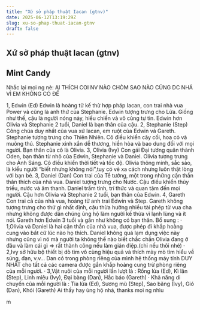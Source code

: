 ```yaml
---
title: "Xứ sở pháp thuật Iacan (gtnv)"
date: 2025-06-12T13:19:29Z
slug: xu-so-phap-thuat-iacan-gtnv
draft: false
---
```


## Xứ sở pháp thuật Iacan (gtnv)

## Mint Candy

Nhắc lại mọi ng nè: AI THÍCH COI NV NÀO CHÒM SAO NÀO CŨNG DC NHÁ VÌ EM KHÔNG CÓ ĐỂ
 
1, Edwin (Ed)
Edwin là hoàng tử kế thừ hợp pháp Iacan, con trai nhà vua Power và cũng là anh thứ của Stephanie. Edwin tượng trưng cho Lửa. Giống như thế, cậu là người nóng nảy, hiếu chiến và vô cùng tự tin. Edwin hơn Olivia và Stephanie 2 tuổi, Daniel là bạn thân của cậu.
2, Stephanie (Step)
Công chúa duy nhất của vua xứ Iacan, em ruột của Edwin và Gareth. Stephanie tượng trưng cho Thiên Nhiên. Cô điều khiển cây cối, hoa cỏ và muông thú. Stephanie xinh xắn dễ thương, hiền hòa và bao dung đối với mọi người. Bạn thân của cô là Olivia.
3, Olivia (Ivy)
Con gái Đại tướng quân thành Oden, bạn thân từ nhỏ của Edwin, Stephanie và Daniel. Olivia tượng trưng cho Ánh Sáng. Cô điều khiển thời tiết và tốc độ. Olivia thông minh, sắc sảo, là kiểu người “biết nhưng không nói”,tuy có vẻ xa cách nhưng luôn thật lòng với bạn bè. 
3, Daniel (Dan)
Con trai của Tể tướng, một trong những cận thần thân thích của nhà vua. Daniel tượng trưng cho Nước. Cậu điều khiển thủy triều, nước và âm thanh. Daniel trầm tính, trí thức và quan tâm đến mọi người. Cậu hơn Olivia và Stephanie 2 tuổi, bạn thân của Edwin.
4, Gareth
Con trai cả của nhà vua, hoàng tử anh trai Edwin và Step. Gareth không tượng trưng cho thứ gì nhất định, cậu thừa hưởng nhiều tài phép từ vua cha nhưng không được dân chúng ủng hộ làm người kế thừa vì lạnh lùng và ít nói. Gareth hơn Edwin 3 tuổi và gần như không có bạn thân.
Bổ sung :
·       1,Olivia và Daniel là hai cận thần của nhà vua, được phép đi khắp hoàng cung vào bất cứ lúc nào họ thích. Daniel không quá lạm dụng việc này nhưng cũng vì nó mà người ta không thể nào biết chắc chắn Olivia đang ở đâu và làm cái gì => rất thành công nếu làm gián điệp.(chỉ nếu thôi nhé)
·    2,Ivy sở hữu bộ thiết bị dò tìm vô cùng hiệu quả và thích mày mò tìm hiểu về súng, đạn, v.v… Dan có trong phòng riêng của mình hệ thống máy tính DUY NHẤT cho tất cả các camera được gắn khắp hoàng cung trừ phòng riêng của mỗi người.
·       3,Vật nuôi của mỗi người lần lượt là : Rồng lửa (Ed), Kì lân (Step), Linh miêu (Ivy), Đại bàng (Dan), Hắc báo (Gareth)
·       Khả năng di chuyển của mỗi người là : Tia lửa (Ed), Sương mù (Step), Sao băng (Ivy), Gió (Dan), Khói (Gareth)
Ai thấy hay ủng hộ nhá, thanks mọi ng nhìu

m